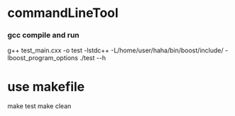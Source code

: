 # commandLineTool
### gcc compile and run
g++ test_main.cxx -o test -lstdc++ -L/home/user/haha/bin/boost/include/ -lboost_program_options
./test --h


# use makefile
make test
make clean
